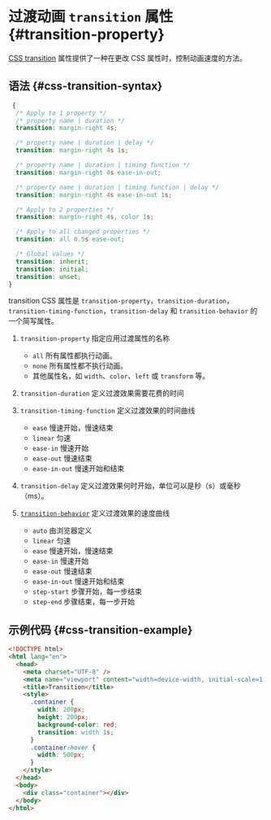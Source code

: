# 过渡动画 `transition` 属性 {#transition-property}

[CSS transition](https://developer.mozilla.org/zh-CN/docs/Web/CSS/transition) 属性提供了一种在更改 CSS 属性时，控制动画速度的方法。

## 语法 {#css-transition-syntax}

```css
 {
  /* Apply to 1 property */
  /* property name | duration */
  transition: margin-right 4s;

  /* property name | duration | delay */
  transition: margin-right 4s 1s;

  /* property name | duration | timing function */
  transition: margin-right 4s ease-in-out;

  /* property name | duration | timing function | delay */
  transition: margin-right 4s ease-in-out 1s;

  /* Apply to 2 properties */
  transition: margin-right 4s, color 1s;

  /* Apply to all changed properties */
  transition: all 0.5s ease-out;

  /* Global values */
  transition: inherit;
  transition: initial;
  transition: unset;
}
```

transition CSS 属性是 `transition-property`，`transition-duration`，`transition-timing-function`，`transition-delay` 和 `transition-behavior` 的一个简写属性。

1. `transition-property` 指定应用过渡属性的名称

   - `all` 所有属性都执行动画。
   - `none` 所有属性都不执行动画。
   - 其他属性名，如 `width`、`color`、`left` 或 `transform` 等。

2. `transition-duration` 定义过渡效果需要花费的时间

3. `transition-timing-function` 定义过渡效果的时间曲线

   - `ease` 慢速开始，慢速结束
   - `linear` 匀速
   - `ease-in` 慢速开始
   - `ease-out` 慢速结束
   - `ease-in-out` 慢速开始和结束

4. `transition-delay` 定义过渡效果何时开始，单位可以是秒（s）或毫秒（ms）。

5. [`transition-behavior`](https://developer.mozilla.org/zh-CN/docs/Web/CSS/transition-timing-function) 定义过渡效果的速度曲线

   - `auto` 由浏览器定义
   - `linear` 匀速
   - `ease` 慢速开始，慢速结束
   - `ease-in` 慢速开始
   - `ease-out` 慢速结束
   - `ease-in-out` 慢速开始和结束
   - `step-start` 步骤开始，每一步结束
   - `step-end` 步骤结束，每一步开始

## 示例代码 {#css-transition-example}

```html
<!DOCTYPE html>
<html lang="en">
  <head>
    <meta charset="UTF-8" />
    <meta name="viewport" content="width=device-width, initial-scale=1.0" />
    <title>Transition</title>
    <style>
      .container {
        width: 200px;
        height: 200px;
        background-color: red;
        transition: width 1s;
      }
      .container:hover {
        width: 500px;
      }
    </style>
  </head>
  <body>
    <div class="container"></div>
  </body>
</html>
```
